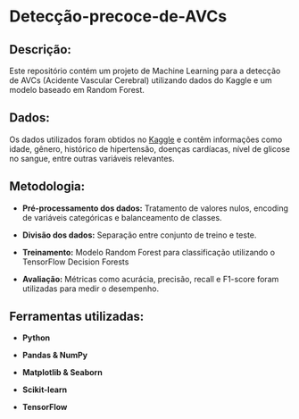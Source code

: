 # Detecção-precoce-de-AVCs

## Descrição:

Este repositório contém um projeto de Machine Learning para a detecção de AVCs (Acidente Vascular Cerebral) utilizando dados do Kaggle e um modelo baseado em Random Forest.

## Dados:

Os dados utilizados foram obtidos no [Kaggle](https://www.kaggle.com/datasets/fedesoriano/stroke-prediction-dataset) e contêm informações como idade, gênero, histórico de hipertensão, doenças cardíacas, nível de glicose no sangue, entre outras variáveis relevantes.

## Metodologia:

- **Pré-processamento dos dados:** Tratamento de valores nulos, encoding de variáveis categóricas e balanceamento de classes.

- **Divisão dos dados:** Separação entre conjunto de treino e teste.

- **Treinamento:** Modelo Random Forest para classificação utilizando o TensorFlow Decision Forests

- **Avaliação:** Métricas como acurácia, precisão, recall e F1-score foram utilizadas para medir o desempenho.

## Ferramentas utilizadas:

- **Python** 

- **Pandas & NumPy**

- **Matplotlib & Seaborn**

- **Scikit-learn**

- **TensorFlow**
 
